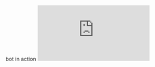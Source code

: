 bot in action
![alt-text](https://l.facebook.com/l.php?u=https%3A%2F%2Fpin.it%2FZqj5iAHSH%3Ffbclid%3DIwZXh0bgNhZW0CMTAAAR05AfAcx7eITARD5MNs_TniPC3MMCqP6y6g2CpjlGdjoPq1CUbbMHyUgxw_aem_AaMJKWWT-hvQGkUPTsxKlpxI6Rr0TcvPpWn4DqVJ1U_gh6AnvmCVEUxFYztrN9UaQOc1rv9KwbucEv6fyB7xnPsH&h=AT3cWIN6w-zgHiZ5LbxgtYvLSnxPvvgD9Kqj5SyBPswbo6SWl-51IlBD2uFqVjflO7HxXnXdTDBvQMZ5DO2gxHOgmA3bdDaXfUtesIWHjMdnihdo_7do0xuUPH9zVouPY8Z93exat-GjUA)
